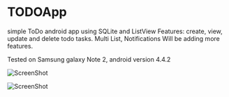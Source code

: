 # TODOApp
simple ToDo android app using SQLite and ListView
Features: create, view, update and delete todo tasks. Multi List, Notifications
Will be adding more features.

Tested on Samsung galaxy Note 2, android version 4.4.2

![ScreenShot](https://raw.github.com/shahbazahmed1269/TO-DOList/master/Screenshot_20160608-005259.png)

![ScreenShot](https://raw.github.com/shahbazahmed1269/TO-DOList/master/Screenshot_20160608-005201.png)



